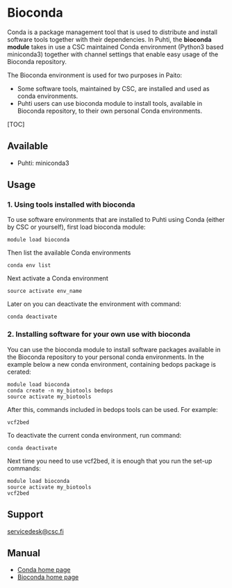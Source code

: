 # Bioconda

Conda is a package management tool that is used to distribute and install software tools together with their dependencies. In Puhti, the __bioconda module__
takes in use a CSC maintained Conda environment (Python3 based miniconda3) together with channel settings that enable easy usage of the Bioconda repository.

The Bioconda environment is used for two purposes in Paito:

-    Some software tools, maintained by CSC, are installed and used as conda environments.
-    Puhti users can use bioconda module to install tools, available in Bioconda repository, to their own personal Conda environments.


[TOC]

## Available

-   Puhti: miniconda3



## Usage

### 1. Using tools installed with bioconda

To use software environments that are installed to Puhti using Conda (either by CSC or yourself),  first load bioconda module:
```
module load bioconda
```

Then list the available Conda environments
```
conda env list
```
Next activate a Conda environment

```
source activate env_name
```

Later on you can deactivate the environment with command:
```
conda deactivate
```

### 2. Installing software for your own use with bioconda

You can use the bioconda module to install software packages available in the Bioconda repository to your personal conda environments. 
In the example below a new conda environment, containing bedops package is cerated:
```
module load bioconda
conda create -n my_biotools bedops
source activate my_biotools
```
After this, commands included in bedops tools can be used. For example:
```
vcf2bed
```
To deactivate the current conda environment, run command:

```
conda deactivate
```
Next time you need to use vcf2bed, it is enough that you run the set-up commands:

```
module load bioconda
source activate my_biotools
vcf2bed
``` 
## Support

servicedesk@csc.fi

## Manual


*    [Conda home page](https://conda.io/en/latest/)
*    [Bioconda home page](https://bioconda.github.io/)



